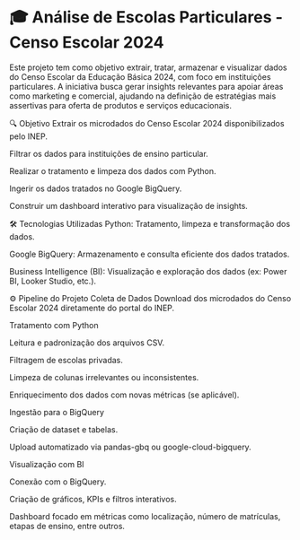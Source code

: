 # 🎓 Análise de Escolas Particulares - Censo Escolar 2024


Este projeto tem como objetivo extrair, tratar, armazenar e visualizar dados do Censo Escolar da Educação Básica 2024, com foco em instituições particulares. A iniciativa busca gerar insights relevantes para apoiar áreas como marketing e comercial, ajudando na definição de estratégias mais assertivas para oferta de produtos e serviços educacionais.

🔍 Objetivo
Extrair os microdados do Censo Escolar 2024 disponibilizados pelo INEP.

Filtrar os dados para instituições de ensino particular.

Realizar o tratamento e limpeza dos dados com Python.

Ingerir os dados tratados no Google BigQuery.

Construir um dashboard interativo para visualização de insights.

🛠️ Tecnologias Utilizadas
Python: Tratamento, limpeza e transformação dos dados.

Google BigQuery: Armazenamento e consulta eficiente dos dados tratados.

Business Intelligence (BI): Visualização e exploração dos dados (ex: Power BI, Looker Studio, etc.).

⚙️ Pipeline do Projeto
Coleta de Dados
Download dos microdados do Censo Escolar 2024 diretamente do portal do INEP.

Tratamento com Python

Leitura e padronização dos arquivos CSV.

Filtragem de escolas privadas.

Limpeza de colunas irrelevantes ou inconsistentes.

Enriquecimento dos dados com novas métricas (se aplicável).

Ingestão para o BigQuery

Criação de dataset e tabelas.

Upload automatizado via pandas-gbq ou google-cloud-bigquery.

Visualização com BI

Conexão com o BigQuery.

Criação de gráficos, KPIs e filtros interativos.

Dashboard focado em métricas como localização, número de matrículas, etapas de ensino, entre outros.
